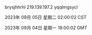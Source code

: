 brysjhhrhl 219.139.197.2 yqqlmgsycl

2023年 09月 05日 星期二 02:00:02 CST

2023年 09月 04日 星期一 18:00:02 GMT
